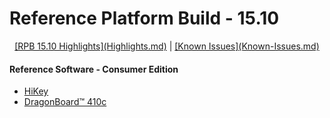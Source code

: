 # Reference Platform Build - 15.10

<p align="center">
  <b></b>
  <a href="#">[RPB 15.10 Highlights](Highlights.md)</a> |
  <a href="#">[Known Issues](Known-Issues.md)</a>
  <br>

#### Reference Software - Consumer Edition
- [HiKey](ConsumerEdition/HiKey/README.md)
- [DragonBoard™ 410c](ConsumerEdition/DragonBoard-410c/README.md)

